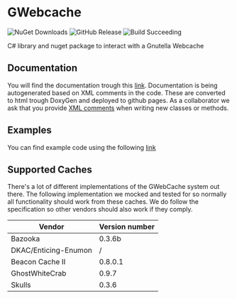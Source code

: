 # GWebcache
![NuGet Downloads](https://img.shields.io/nuget/dt/GnutellaSharp.GWebcache) ![GitHub Release](https://img.shields.io/github/v/release/GnutellaSharp/GWebcache?include_prereleases)
![Build Succeeding](https://github.com/gnutellasharp/GWebcache/actions/workflows/build-testing.yml/badge.svg)

C# library and nuget package to interact with a Gnutella Webcache

## Documentation

You will find the documentation trough this [link](https://gnutellasharp.github.io/GWebcache/).
Documentation is being autogenerated based on XML comments in the code.
These are converted to html trough DoxyGen and deployed to github pages.
As a collaborator we ask that you provide [XML comments](https://learn.microsoft.com/en-us/dotnet/csharp/language-reference/xmldoc/recommended-tags) when writing new classes or methods.

## Examples
You can find example code using the following [link](Examples.md)

## Supported Caches

There's a lot of different implementations of the GWebCache system out there.
The following implementation we mocked and tested for so normally all functionality should work from these caches.
We do follow the specification so other vendors should also work if they comply.

| Vendor  | Version number |
| ------------- | ------------- |
| Bazooka | 0.3.6b |
| DKAC/Enticing-Enumon  | /  |
| Beacon Cache II | 0.8.0.1 |
| GhostWhiteCrab | 0.9.7 |
| Skulls | 0.3.6 |
